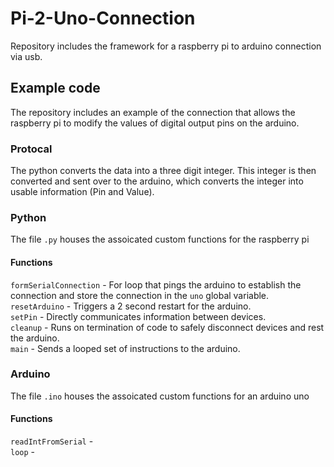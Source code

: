 # Pi-2-Uno-Connection
Repository includes the framework for a raspberry pi to arduino connection via usb.

## Example code
The repository includes an example of the connection that allows the raspberry pi to modify the values of digital output pins on the arduino.

### Protocal
The python converts the data into a three digit integer. This integer is then converted and sent over to the arduino, which converts the integer into usable information (Pin and Value).

### Python
The file `.py` houses the assoicated custom functions for the raspberry pi
#### Functions
`formSerialConnection` - For loop that pings the arduino to establish the connection and store the connection in the `uno` global variable.<br />
`resetArduino`  - Triggers a 2 second restart for the arduino.<br />
`setPin`        - Directly communicates information between devices.<br />
`cleanup`       - Runs on termination of code to safely disconnect devices and rest the arduino.<br />
`main`          - Sends a looped set of instructions to the arduino.

### Arduino
The file `.ino` houses the assoicated custom functions for an arduino uno
#### Functions
`readIntFromSerial` -  <br />
`loop` - 

